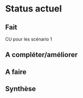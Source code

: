 Status actuel
=============

Fait
----
CU pour les scénario 1


A compléter/améliorer
---------------------


A faire
-------


Synthèse
--------



